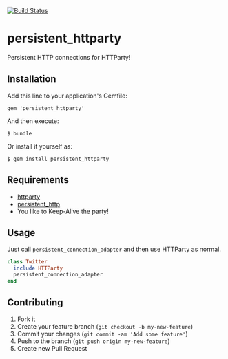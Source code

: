 [![Build Status](https://secure.travis-ci.org/soupmatt/persistent_httparty.png?branch=master)](http://travis-ci.org/soupmatt/persistent_httparty)

# persistent_httparty

Persistent HTTP connections for HTTParty!

## Installation

Add this line to your application's Gemfile:

    gem 'persistent_httparty'

And then execute:

    $ bundle

Or install it yourself as:

    $ gem install persistent_httparty

## Requirements

* [httparty](/jnunemaker/httparty)
* [persistent_http](/bpardee/persistent_http)
* You like to Keep-Alive the party!

## Usage

Just call `persistent_connection_adapter` and then use HTTParty as
normal.

```ruby
class Twitter
  include HTTParty
  persistent_connection_adapter
end
```

## Contributing

1. Fork it
2. Create your feature branch (`git checkout -b my-new-feature`)
3. Commit your changes (`git commit -am 'Add some feature'`)
4. Push to the branch (`git push origin my-new-feature`)
5. Create new Pull Request
